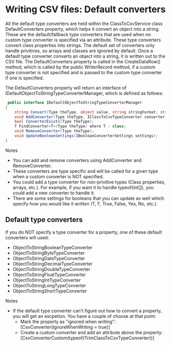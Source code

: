  # Writing CSV files: Default converters

 All the default type converters are held within the ClassToCsvService class DefaultConverters property, which helps it convert an object into a string.  These are the default/fallback type converters that are used when no custom type converter is specified via an attribute.  These type converters convert class properties into strings.  The default set of converters only handle privitives, so arrays and classes are ignored by default.  Once a default type converter converts an object into a string, it is written out to the CSV file.  The DefaultConverters property is called in the CreateDataRow() method, which is called by the public WriterRecord method, if a custom type converter is not specified and is passed to the custom type converter if one is specified.

The DefaultConverters property will return an interface of IDefaultObjectToStringTypeConverterManager, which is defined as follows:
```C#
 public interface IDefaultObjectToStringTypeConverterManager
{ 
    string Convert(Type theType, object value, string stringFormat, string columnName, int columnIndex, int rowNumber);
    void AddConverter(Type theType, IClassToCsvTypeConverter converter);
    bool ConverterExists(Type theType);
    T FindConverter<T>(Type theType) where T : class;
    void RemoveConverter(Type theType);
    void UpdateBooleanSettings(IBooleanConverterSettings settings);
}
```

Notes
- You can add and remove converters using AddConverter and RemoveConverter.
- These converters are type specific and will be called for a given type when a custom converter is NOT specified.
- You could add a type converter for non-privitive types (Class properties, arrays, etc.). For example, if you want it to handle typeof(int[]), you could add a new converter to handle it. 
- There are some settings for booleans that you can update as well which specify how you would like it written (T, F, True, False, Yes, No, etc.).

## Default type converters
If you do NOT specify a type converter for a property, one of these default converters will used:
- ObjectToStringBooleanTypeConverter
- ObjectToStringByteTypeConverter
- ObjectToStringDateTypeConverter
- ObjectToStringDecimalTypeConverter
- ObjectToStringDoubleTypeConverter
- ObjectToStringFloatTypeConverter
- ObjectToStringIntTypeConverter
- ObjectToStringLongTypeConverter
- ObjectToStringShortTypeConverter

Notes
- If the default type converter can't figure out how to convert a property, you will get an excpetion.  You have a couple of choose at that point:
    - Mark the property as "ignored when writing": [CsvConverter(IgnoreWhenWriting = true)] 
    - Create a custom converter and add an attribute above the property:  [CsvConverterCustom(typeof(TrimClassToCsvTypeConverter))]
